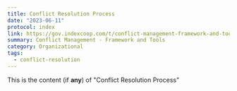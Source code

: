 ```yaml
---
title: Conflict Resolution Process
date: "2023-06-11"
protocol: index
link: https://gov.indexcoop.com/t/conflict-management-framework-and-tools/3751
summary: Conflict Management - Framework and Tools
category: Organizational
tags:
  - conflict-resolution
---
```


This is the content (if **any**) of "Conflict Resolution Process"
